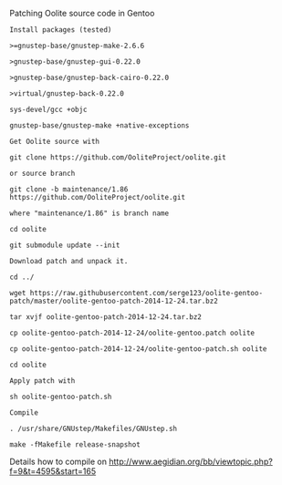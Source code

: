 Patching Oolite source code in Gentoo

    Install packages (tested) 

    >=gnustep-base/gnustep-make-2.6.6 

    >gnustep-base/gnustep-gui-0.22.0 

    >gnustep-base/gnustep-back-cairo-0.22.0 

    >virtual/gnustep-back-0.22.0 

    sys-devel/gcc +objc 

    gnustep-base/gnustep-make +native-exceptions 

    Get Oolite source with 

    git clone https://github.com/OoliteProject/oolite.git 

    or source branch
    
    git clone -b maintenance/1.86 https://github.com/OoliteProject/oolite.git 

    where "maintenance/1.86" is branch name

    cd oolite 

    git submodule update --init 

    Download patch and unpack it. 

    cd ../ 

    wget https://raw.githubusercontent.com/serge123/oolite-gentoo-patch/master/oolite-gentoo-patch-2014-12-24.tar.bz2 

    tar xvjf oolite-gentoo-patch-2014-12-24.tar.bz2 

    cp oolite-gentoo-patch-2014-12-24/oolite-gentoo.patch oolite 

    cp oolite-gentoo-patch-2014-12-24/oolite-gentoo-patch.sh oolite 

    cd oolite 

    Apply patch with 

    sh oolite-gentoo-patch.sh 

    Compile 

    . /usr/share/GNUstep/Makefiles/GNUstep.sh 

    make -fMakefile release-snapshot 

Details how to compile on http://www.aegidian.org/bb/viewtopic.php?f=9&t=4595&start=165 
